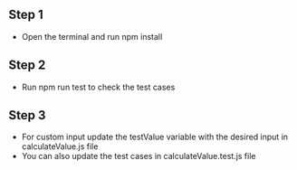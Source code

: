 ## Step 1

- Open the terminal and run npm install

## Step 2

- Run npm run test to check the test cases

## Step 3

- For custom input update the testValue variable with the desired input in calculateValue.js file
- You can also update the test cases in calculateValue.test.js file
